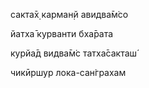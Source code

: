 сакта̄х̣ карман̣й авидва̄м̇со

йатха̄ курванти бха̄рата

курйа̄д видва̄м̇с татха̄сакташ́

чикӣршур лока-сан̇грахам